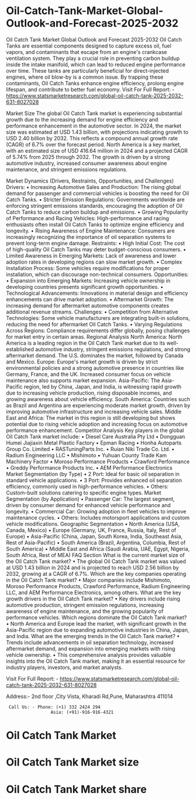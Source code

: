 # Oil-Catch-Tank-Market-Global-Outlook-and-Forecast-2025-2032

Oil Catch Tank Market Global Outlook and Forecast 2025-2032
Oil Catch Tanks are essential components designed to capture excess oil, fuel vapors, and contaminants that escape from an engine's crankcase ventilation system. They play a crucial role in preventing carbon buildup inside the intake manifold, which can lead to reduced engine performance over time. These tanks are particularly beneficial for direct-injected engines, where oil blow-by is a common issue. By trapping these contaminants, Oil Catch Tanks enhance engine efficiency, prolong engine lifespan, and contribute to better fuel economy.
Visit For Full Report: - https://www.statsmarketresearch.com/global-oil-catch-tank-2025-2032-631-8027028

Market Size
The global Oil Catch Tank market is experiencing substantial growth due to the increasing demand for engine efficiency and performance enhancement in the automotive sector. In 2024, the market size was estimated at USD 1.43 billion, with projections indicating growth to USD 2.40 billion by 2032. This reflects a compound annual growth rate (CAGR) of 6.7% over the forecast period.
North America is a key market, with an estimated size of USD 416.64 million in 2024 and a projected CAGR of 5.74% from 2025 through 2032.
The growth is driven by a strong automotive industry, increased consumer awareness about engine maintenance, and stringent emissions regulations.
 
Market Dynamics (Drivers, Restraints, Opportunities, and Challenges)
Drivers:
•	Increasing Automotive Sales and Production: The rising global demand for passenger and commercial vehicles is boosting the need for Oil Catch Tanks.
•	Stricter Emission Regulations: Governments worldwide are enforcing stringent emissions standards, encouraging the adoption of Oil Catch Tanks to reduce carbon buildup and emissions.
•	Growing Popularity of Performance and Racing Vehicles: High-performance and racing enthusiasts often install Oil Catch Tanks to optimize engine efficiency and longevity.
•	Rising Awareness of Engine Maintenance: Consumers are increasingly recognizing the importance of oil separation systems to prevent long-term engine damage.
Restraints:
•	High Initial Cost: The cost of high-quality Oil Catch Tanks may deter budget-conscious consumers.
•	Limited Awareness in Emerging Markets: Lack of awareness and lower adoption rates in developing regions can slow market growth.
•	Complex Installation Process: Some vehicles require modifications for proper installation, which can discourage non-technical consumers.
Opportunities:
•	Expansion into Emerging Markets: Increasing vehicle ownership in developing countries presents significant growth opportunities.
•	Technological Advancements: Innovations in material design and efficiency enhancements can drive market adoption.
•	Aftermarket Growth: The increasing demand for aftermarket automotive components creates additional revenue streams.
Challenges:
•	Competition from Alternative Technologies: Some vehicle manufacturers are integrating built-in solutions, reducing the need for aftermarket Oil Catch Tanks.
•	Varying Regulations Across Regions: Compliance requirements differ globally, posing challenges for market entry in certain areas.
Regional Analysis
North America:
North America is a leading region in the Oil Catch Tank market due to its well-established automotive industry, stringent emissions regulations, and strong aftermarket demand. The U.S. dominates the market, followed by Canada and Mexico.
Europe:
Europe's market growth is driven by strict environmental policies and a strong automotive presence in countries like Germany, France, and the UK. Increased consumer focus on vehicle maintenance also supports market expansion.
Asia-Pacific:
The Asia-Pacific region, led by China, Japan, and India, is witnessing rapid growth due to increasing vehicle production, rising disposable incomes, and growing awareness about vehicle efficiency.
South America:
Countries such as Brazil and Argentina are experiencing moderate market growth, driven by improving automotive infrastructure and increasing vehicle sales.
Middle East and Africa:
The market in this region is still developing but shows potential due to rising vehicle adoption and increasing focus on automotive performance enhancement.
Competitor Analysis
Key players in the global Oil Catch Tank market include:
•	Diesel Care Australia Pty Ltd
•	Dongguan Humei Jiajiaxin Metal Plastic Factory
•	Epman Racing
•	Honha Autoparts Group Co. Limited
•	RASTuningParts Inc.
•	Ruian Niki Trade Co. Ltd.
•	Radium Engineering LLC
•	Mishimoto
•	Yuhuan County Trade Kam Machinery Factor
•	Moroso Performance Products
•	Crawford Performance
•	Greddy Performance Products Inc.
•	AEM Performance Electronics
Market Segmentation (by Type)
•	2 Port: Ideal for basic oil separation in standard vehicle applications.
•	3 Port: Provides enhanced oil separation efficiency, commonly used in high-performance vehicles.
•	Others: Custom-built solutions catering to specific engine types.
Market Segmentation (by Application)
•	Passenger Car: The largest segment, driven by consumer demand for enhanced vehicle performance and longevity.
•	Commercial Car: Growing adoption in fleet vehicles to improve maintenance cycles.
•	Others: Includes motorsport applications and custom vehicle modifications.
Geographic Segmentation
•	North America (USA, Canada, Mexico)
•	Europe (Germany, UK, France, Russia, Italy, Rest of Europe)
•	Asia-Pacific (China, Japan, South Korea, India, Southeast Asia, Rest of Asia-Pacific)
•	South America (Brazil, Argentina, Columbia, Rest of South America)
•	Middle East and Africa (Saudi Arabia, UAE, Egypt, Nigeria, South Africa, Rest of MEA)
FAQ Section
What is the current market size of the Oil Catch Tank market?
•	The global Oil Catch Tank market was valued at USD 1.43 billion in 2024 and is projected to reach USD 2.56 billion by 2032, growing at a CAGR of 6.7%.
Which are the key companies operating in the Oil Catch Tank market?
•	Major companies include Mishimoto, Moroso Performance Products, Crawford Performance, Radium Engineering LLC, and AEM Performance Electronics, among others.
What are the key growth drivers in the Oil Catch Tank market?
•	Key drivers include rising automotive production, stringent emission regulations, increasing awareness of engine maintenance, and the growing popularity of performance vehicles.
Which regions dominate the Oil Catch Tank market?
•	North America and Europe lead the market, with significant growth in the Asia-Pacific region due to expanding automotive industries in China, Japan, and India.
What are the emerging trends in the Oil Catch Tank market?
•	Trends include advancements in oil separation technology, increased aftermarket demand, and expansion into emerging markets with rising vehicle ownership.
•	This comprehensive analysis provides valuable insights into the Oil Catch Tank market, making it an essential resource for industry players, investors, and market analysts.


Visit For Full Report: - https://www.statsmarketresearch.com/global-oil-catch-tank-2025-2032-631-8027028





Address:- 2nd floor ,City Vista, Kharadi Rd,Pune, Maharashtra 411014

     Call Us: - Phone: (+1) 332 2424 294
                     Asia: (+91)-916-916-4321



# Oil Catch Tank Market
# Oil Catch Tank Market size
# Oil Catch Tank Market share

